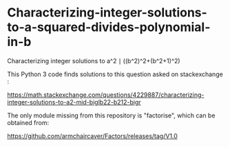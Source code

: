 # Characterizing-integer-solutions-to-a-squared-divides-polynomial-in-b
Characterizing integer solutions to a^2 ∣ ((b^2)^2+(b^2+1)^2)

This Python 3 code finds solutions to this question asked on stackexchange :

https://math.stackexchange.com/questions/4229887/characterizing-integer-solutions-to-a2-mid-biglb22-b212-bigr

The only module missing from this repository is "factorise", which can be obtained from:

https://github.com/armchaircaver/Factors/releases/tag/V1.0





